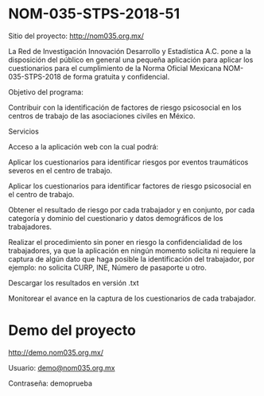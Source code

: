 # NOM-035-STPS-2018-51

Sitio del proyecto: http://nom035.org.mx/

La Red de Investigación Innovación Desarrollo y Estadística A.C. pone a la disposición del público en general una pequeña aplicación para aplicar los cuestionarios para el cumplimiento de la Norma Oficial Mexicana NOM-035-STPS-2018 de forma gratuita y confidencial.

Objetivo del programa:

Contribuir con la identificación de factores de riesgo psicosocial en los centros de trabajo de las asociaciones civiles en México.

Servicios

Acceso a la aplicación web con la cual podrá:

Aplicar los cuestionarios para identificar riesgos por eventos traumáticos severos en el centro de trabajo.

Aplicar los cuestionarios para identificar factores de riesgo psicosocial en el centro de trabajo.

Obtener el resultado de riesgo por cada trabajador y en conjunto, por cada categoría y dominio del cuestionario y datos demográficos de los trabajadores.

Realizar el procedimiento sin poner en riesgo la confidencialidad de los trabajadores, ya que la aplicación en ningún momento solicita ni requiere la captura de algún dato que haga posible la identificación del trabajador, por ejemplo: no solicita CURP, INE, Número de pasaporte u otro.

Descargar los resultados en versión .txt

Monitorear el avance en la captura de los cuestionarios de cada trabajador.

# Demo del proyecto

http://demo.nom035.org.mx/

Usuario: demo@nom035.org.mx

Contraseña: demoprueba

